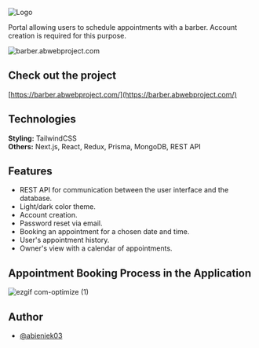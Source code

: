 ![Logo](https://i.imgur.com/unz69Pn.png)

Portal allowing users to schedule appointments with a barber. Account creation is required for this purpose.

![barber.abwebproject.com](https://github.com/abieniek03/test-repo/assets/106828687/af9007e8-c082-479a-b8c9-954f36be9842)

## Check out the project

[https://barber.abwebproject.com/](https://barber.abwebproject.com/)

## Technologies

**Styling:** TailwindCSS \
**Others:** Next.js, React, Redux, Prisma, MongoDB, REST API

## Features

- REST API for communication between the user interface and the database.
- Light/dark color theme.
- Account creation.
- Password reset via email.
- Booking an appointment for a chosen date and time.
- User's appointment history.
- Owner's view with a calendar of appointments.

## Appointment Booking Process in the Application
![ezgif com-optimize (1)](https://github.com/abieniek03/test-repo/assets/106828687/feb7df69-d5fa-453d-a79c-599d5fb15194)

## Author

- [@abieniek03](https://www.github.com/abieniek03)
